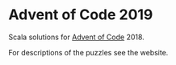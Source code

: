 # Advent of Code 2019

Scala solutions for [Advent of Code](https://adventofcode.com/) 2018.

For descriptions of the puzzles see the website.